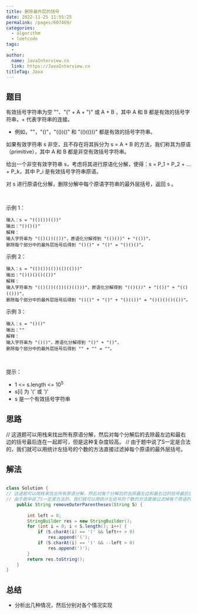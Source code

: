 ```yaml
---
title: 删除最外层的括号
date: 2022-11-25 11:55:25
permalink: /pages/607469/
categories:
  - algorithm
  - leetcode
tags:
  - 
author: 
  name: JavaInterview.cn
  link: https://JavaInterview.cn
titleTag: Java
---
```


## 题目

有效括号字符串为空 ""、"(" + A + ")" 或 A + B ，其中 A 和 B 都是有效的括号字符串，+ 代表字符串的连接。

- 例如，""，"()"，"(())()" 和 "(()(()))" 都是有效的括号字符串。

如果有效字符串 s 非空，且不存在将其拆分为 s = A + B 的方法，我们称其为原语（primitive），其中 A 和 B 都是非空有效括号字符串。

给出一个非空有效字符串 s，考虑将其进行原语化分解，使得：s = P_1 + P_2 + ... + P_k，其中 P_i 是有效括号字符串原语。

对 s 进行原语化分解，删除分解中每个原语字符串的最外层括号，返回 s 。

 

示例 1：

    输入：s = "(()())(())"
    输出："()()()"
    解释：
    输入字符串为 "(()())(())"，原语化分解得到 "(()())" + "(())"，
    删除每个部分中的最外层括号后得到 "()()" + "()" = "()()()"。
示例 2：

    输入：s = "(()())(())(()(()))"
    输出："()()()()(())"
    解释：
    输入字符串为 "(()())(())(()(()))"，原语化分解得到 "(()())" + "(())" + "(()(()))"，
    删除每个部分中的最外层括号后得到 "()()" + "()" + "()(())" = "()()()()(())"。
示例 3：

    输入：s = "()()"
    输出：""
    解释：
    输入字符串为 "()()"，原语化分解得到 "()" + "()"，
    删除每个部分中的最外层括号后得到 "" + "" = ""。
 

提示：

- 1 <= s.length <= 10<sup>5</sup>
- s[i] 为 '(' 或 ')'
- s 是一个有效括号字符串

## 思路

// 这道题可以用栈来找出所有原语分解，然后对每个分解后的去除最左边和最右边的括号最后连在一起即可，但是这种复杂度较高。
// 由于题中说了S一定是合法的，我们就可以用统计左括号的个数的方法直接过滤掉每个原语的最外层括号。

## 解法
```java

class Solution {
// 这道题可以用栈来找出所有原语分解，然后对每个分解后的去除最左边和最右边的括号最后连在一起即可，但是这种复杂度较高。
// 由于题中说了S一定是合法的，我们就可以用统计左括号的个数的方法直接过滤掉每个原语的最外层括号。
    public String removeOuterParentheses(String S) {
        
        int left = 0;
        StringBuilder res = new StringBuilder();
        for (int i = 0; i < S.length(); i++) {
            if (S.charAt(i) == '(' && left++ > 0)
                res.append('(');
            if (S.charAt(i) == ')' && --left > 0)
                res.append(')');         
        }    
        return res.toString();
    }
}
```

## 总结

- 分析出几种情况，然后分别对各个情况实现 
